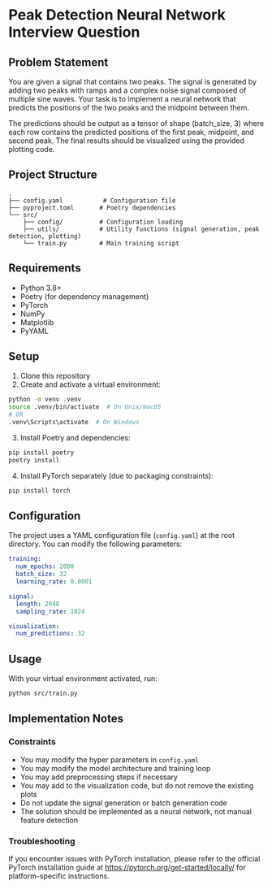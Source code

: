 # Peak Detection Neural Network Interview Question

## Problem Statement
You are given a signal that contains two peaks. The signal is generated by adding two peaks with ramps and a complex noise signal composed of multiple sine waves. Your task is to implement a neural network that predicts the positions of the two peaks and the midpoint between them.

The predictions should be output as a tensor of shape (batch_size, 3) where each row contains the predicted positions of the first peak, midpoint, and second peak. The final results should be visualized using the provided plotting code.

## Project Structure
```
.
├── config.yaml           # Configuration file
├── pyproject.toml       # Poetry dependencies
└── src/
    ├── config/          # Configuration loading
    ├── utils/           # Utility functions (signal generation, peak detection, plotting)
    └── train.py         # Main training script
```

## Requirements
- Python 3.8+
- Poetry (for dependency management)
- PyTorch
- NumPy
- Matplotlib
- PyYAML

## Setup
1. Clone this repository
2. Create and activate a virtual environment:
```bash
python -m venv .venv
source .venv/bin/activate  # On Unix/macOS
# OR
.venv\Scripts\activate  # On Windows
```

3. Install Poetry and dependencies:
```bash
pip install poetry
poetry install
```

4. Install PyTorch separately (due to packaging constraints):
```bash
pip install torch
```

## Configuration
The project uses a YAML configuration file (`config.yaml`) at the root directory. You can modify the following parameters:

```yaml
training:
  num_epochs: 2000
  batch_size: 32
  learning_rate: 0.0001

signal:
  length: 2048
  sampling_rate: 1024

visualization:
  num_predictions: 32
```

## Usage
With your virtual environment activated, run:
```bash
python src/train.py
```

## Implementation Notes
### Constraints
- You may modify the hyper parameters in `config.yaml`
- You may modify the model architecture and training loop
- You may add preprocessing steps if necessary
- You may add to the visualization code, but do not remove the existing plots
- Do not update the signal generation or batch generation code
- The solution should be implemented as a neural network, not manual feature detection

### Troubleshooting
If you encounter issues with PyTorch installation, please refer to the official PyTorch installation guide at https://pytorch.org/get-started/locally/ for platform-specific instructions.